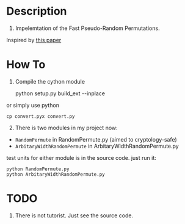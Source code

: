 Description
===========

1. Impelemtation of the Fast Pseudo-Random Permutations.

  Inspired by [this paper](https://eprint.iacr.org/2012/254.pdf)


How To
======

1. Compile the cython module

    python setup.py build_ext --inplace

or simply use python

    cp convert.pyx convert.py

2. There is two modules in my project now:

  * `RandomPermute` in RandomPermute.py (aimed to cryptology-safe)
  * `ArbitaryWidthRandomPermute` in ArbitaryWidthRandomPermute.py

test units for either module is in the source code. just run it:

    python RandomPermute.py
    python ArbitaryWidthRandomPermute.py

TODO
====

1. There is not tutorist. Just see the source code.

